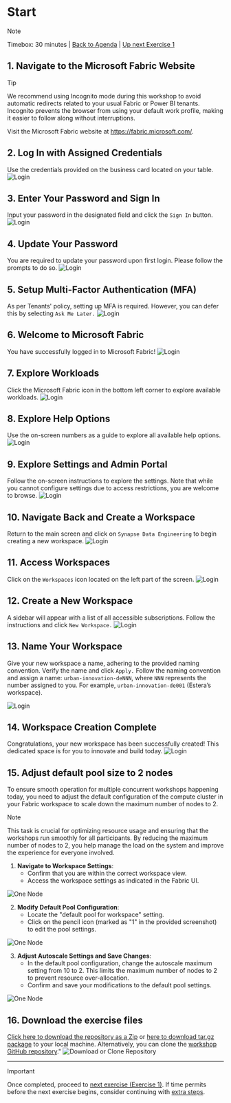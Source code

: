 # Start
> [!NOTE]
> Timebox: 30 minutes | [Back to Agenda](./../README.md#agenda) | [Up next Exercise 1](./../exercise-1/exercise-1.md)

## 1. Navigate to the Microsoft Fabric Website

> [!TIP]
> We recommend using Incognito mode during this workshop to avoid automatic redirects related to your usual Fabric or Power BI tenants. Incognito prevents the browser from using your default work profile, making it easier to follow along without interruptions.

Visit the Microsoft Fabric website at https://fabric.microsoft.com/.

## 2. Log In with Assigned Credentials
Use the credentials provided on the business card located on your table.
![Login](../media/start/1.jpg)

## 3. Enter Your Password and Sign In
Input your password in the designated field and click the `Sign In` button.
![Login](../media/start/2.jpg)

## 4. Update Your Password
You are required to update your password upon first login. Please follow the prompts to do so.
![Login](../media/start/9.jpg)

## 5. Setup Multi-Factor Authentication (MFA)
As per Tenants' policy, setting up MFA is required. However, you can defer this by selecting `Ask Me Later.`
![Login](../media/start/10.jpg)

## 6. Welcome to Microsoft Fabric
You have successfully logged in to Microsoft Fabric!
![Login](../media/start/4.jpg)

## 7. Explore Workloads
Click the Microsoft Fabric icon in the bottom left corner to explore available workloads.
![Login](../media/start/5.jpg)

## 8. Explore Help Options
Use the on-screen numbers as a guide to explore all available help options.
![Login](../media/start/7.jpg)

## 9. Explore Settings and Admin Portal
Follow the on-screen instructions to explore the settings. Note that while you cannot configure settings due to access restrictions, you are welcome to browse.
![Login](../media/start/8.jpg)

## 10. Navigate Back and Create a Workspace
Return to the main screen and click on `Synapse Data Engineering` to begin creating a new workspace.
![Login](../media/start/11.jpg)

## 11. Access Workspaces
Click on the `Workspaces` icon located on the left part of the screen.
![Login](../media/start/12.jpg)

## 12. Create a New Workspace
A sidebar will appear with a list of all accessible subscriptions. Follow the instructions and click `New Workspace.`
![Login](../media/start/13.jpg)

## 13. Name Your Workspace
Give your new workspace a name, adhering to the provided naming convention. Verify the name and click `Apply.` Follow the naming convention and assign a name: `urban-innovation-deNNN`, where `NNN` represents the number assigned to you. For example, `urban-innovation-de001` (Estera’s workspace).

![Login](../media/start/14.jpg)

## 14. Workspace Creation Complete
Congratulations, your new workspace has been successfully created! This dedicated space is for you to innovate and build today.
![Login](../media/start/15.jpg)


## 15. Adjust default pool size to 2 nodes

To ensure smooth operation for multiple concurrent workshops happening today, you need to adjust the default configuration of the compute cluster in your Fabric workspace to scale down the maximum number of nodes to 2.

> [!NOTE]  
>  This task is crucial for optimizing resource usage and ensuring that the workshops run smoothly for all participants. By reducing the maximum number of nodes to 2, you help manage the load on the system and improve the experience for everyone involved.


1. **Navigate to Workspace Settings**:
   - Confirm that you are within the correct workspace view.
   - Access the workspace settings as indicated in the Fabric UI.

![One Node](./../media/extra/onenode1.jpg)

2. **Modify Default Pool Configuration**:
   - Locate the "default pool for workspace" setting.
   - Click on the pencil icon (marked as "1" in the provided screenshot) to edit the pool settings.

![One Node](./../media/extra/onenode2.jpg)

3. **Adjust Autoscale Settings and Save Changes**:
   - In the default pool configuration, change the autoscale maximum setting from 10 to 2. This limits the maximum number of nodes to 2 to prevent resource over-allocation.
   - Confirm and save your modifications to the default pool settings.

![One Node](./../media/extra/onenode3.jpg)


## 16. Download the exercise files
 
[Click here to download the repository as a Zip](https://github.com/ekote/Build-Your-First-End-to-End-Lakehouse-Solution/archive/refs/tags/fabcon.zip) or [here to download tar.gz package](https://github.com/ekote/Build-Your-First-End-to-End-Lakehouse-Solution/archive/refs/tags/fabcon.tar.gz) to your local machine. Alternatively, you can clone the [workshop GitHub repository](https://github.com/ekote/Build-Your-First-End-to-End-Lakehouse-Solution/tree/fabcon)."
![Download or Clone Repository](../media/start/CloneDownloadRepo.png)

---

> [!IMPORTANT]
> Once completed, proceed to [next exercise (Exercise 1)](./../exercise-1/exercise-1.md). If time permits before the next exercise begins, consider continuing with [extra steps](./../extra/extra.md).
